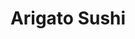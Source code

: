 ---
layout: place
title: "Arigato Sushi"
permalink: /washington/seattle/arigato-sushi.html
stateAbbr: WA
stateName: Washington
cityName: Seattle
seo:
  name: "Arigato Sushi"
  type: Restaurant
  links: http://arigato.menu11.com/
description: "Looking for sushi in Seattle, Washington? Check out Arigato Sushi for a delightful Japanese dining experience. Enjoy a variety of sushi and other dishes in a..."
place_id: ChIJPYFg7r8VkFQRkg8R73KpsEg
photos:
  - name: >-
      places/ChIJPYFg7r8VkFQRkg8R73KpsEg/photos/AeeoHcLZWkv64FJ-yeesAOYbE2IS7b2EqX463qy2BAF3vAvosTqAkkRIkYJIpu5i0tfCVmkwy3N2BFmGSY2Zo5ZphaY-BEWHSMLtAi_2kobtwvXZipezNPdjNw60wB3oXY9Uagt-LJLY0qUiDKotteaYUjLiyOM0bntiEOk39BRIla8mb51IEV0x60DHNTBM-FxYhxvasGwqVPqRUf5OVe8YhKlYUyMU7HYrrbNrjZKqBqD_2WBZ_u62ZcJZ6hWXlUNOossn03ecXYDJ4xPiTwtC7uClWEbfQI57oc4MCUh0b8RABOFtNbeK_7IONabb2ieyOZh8i0aLvixNEbLeAMZknfLea1TEvZQmN87lm0__BuKs_ABmI9N2cVHv9JbFchL4vT2bfxC1aSqRlSkoJhVCbUrxUzIFrfGRnnE6tYUFXGAxtQnc
    widthPx: 3000
    heightPx: 4000
    authorAttributions:
      - displayName: sun hwang
        uri: https://maps.google.com/maps/contrib/110109387611416300808
        photoUri: >-
          https://lh3.googleusercontent.com/a/ACg8ocL6S_Gfp8ybRwRNoW-iwDaK2x9XCqwycmXWDUrtx8ifuWPIOw=s100-p-k-no-mo
    flagContentUri: >-
      https://www.google.com/local/imagery/report/?cb_client=maps_api_places.places_api&image_key=!1e10!2sCIHM0ogKEICAgIDJ9s6Q8wE&hl=en-US
    googleMapsUri: >-
      https://www.google.com/maps/place//data=!3m4!1e2!3m2!1sCIHM0ogKEICAgIDJ9s6Q8wE!2e10!4m2!3m1!1s0x549015bfee60813d:0x48b0a972ef110f92
  - name: >-
      places/ChIJPYFg7r8VkFQRkg8R73KpsEg/photos/AeeoHcI_uM49kOPTpG5uyeK4EKPZUaVD5hKLlieqgVFNlDyLKcoXbEzBkY7IV61XPqcZju47ti_U_TcTP78N0lPSXTlKL7UhtCGrz_0RKE3QW1CBDDm643c8-Jc_WaGl48WA4nH3zBk_pbTVFv_QUL7kDSPFnDOgMHbPKciPK-IkbBFZaUsRqxf5jXY3Vdp0hY6OON4a-elznNIegbzQsvuxQl4L5z5QRv62F85mIt_I20_kCpl_ByeM_ZtOeios0BN-Geg6QVnXXC9OwF4leByNx0SLhpoOX5tkyWIbFZMCX8TF3mcRiHyVzBdBorLrk9uvoQZzYGB2O0ycB8XHyJFITaOSMDQ-Uf6eT9B3IUA4zMu1qUuQGvbf2EuNxT1NEN1BpWhqGwFcM0SJfHIdDOA9bFe6QxPlWfNRiDidJKWUrfO4U0BX
    widthPx: 3024
    heightPx: 4032
    authorAttributions:
      - displayName: Se Eun Kim
        uri: https://maps.google.com/maps/contrib/106518156146361115493
        photoUri: >-
          https://lh3.googleusercontent.com/a/ACg8ocJl2rNajeWpVjBK7mvir9sKXR0rN0WkZZAi00nEdlZCvKjXPg=s100-p-k-no-mo
    flagContentUri: >-
      https://www.google.com/local/imagery/report/?cb_client=maps_api_places.places_api&image_key=!1e10!2sCIHM0ogKEICAgICT_9qSgwE&hl=en-US
    googleMapsUri: >-
      https://www.google.com/maps/place//data=!3m4!1e2!3m2!1sCIHM0ogKEICAgICT_9qSgwE!2e10!4m2!3m1!1s0x549015bfee60813d:0x48b0a972ef110f92
  - name: >-
      places/ChIJPYFg7r8VkFQRkg8R73KpsEg/photos/AeeoHcIhg1ZtKDUX2hP1uZvpcaBtc4hMzdFy7eRGwJQaJxlY9ZtG6UIsJdcvpmEu1-Ypp_cWfUYvjC8ENq4KaMHnmKHDLzuSH-KGXrMeT6_RsnhvAGoVAWv34Ai-SYZEGvmydgsan0XWCkVe7D3sQ0ky7CwmQ_WKEzjVT3oZSHghKLufkrDF8UI1p1EEP5PlYpOH1UQRrbl_kqtrT6fLzV12P8ArAu3CWpmxHWrALugeszzG03_6Gd6r6XPLMqwdszRSh1Qkrm13Pe7r6ZWd-qbh-DC5cTJOb69HAqBqq57uqIkdiN3S4q87V7gHpcMLAtx51fjy_NYJzCggSSVBFSPk9KoajEwVZ6CSVPkexZflbwgD3pLpy73n_YSeErusMDFe0QQSi8J_LI3VcxDusepLEy-6EbTD8zMQ6_PXsjlFml_O1Q
    widthPx: 4032
    heightPx: 3024
    authorAttributions:
      - displayName: Yongqi Yu
        uri: https://maps.google.com/maps/contrib/108223310195756972125
        photoUri: >-
          https://lh3.googleusercontent.com/a-/ALV-UjWOtR4mh-tQ1aGebK10IwGGLczQJtRl4Rkrt_HaFR3bdMdapkIy=s100-p-k-no-mo
    flagContentUri: >-
      https://www.google.com/local/imagery/report/?cb_client=maps_api_places.places_api&image_key=!1e10!2sCIHM0ogKEICAgIDblb39QA&hl=en-US
    googleMapsUri: >-
      https://www.google.com/maps/place//data=!3m4!1e2!3m2!1sCIHM0ogKEICAgIDblb39QA!2e10!4m2!3m1!1s0x549015bfee60813d:0x48b0a972ef110f92
  - name: >-
      places/ChIJPYFg7r8VkFQRkg8R73KpsEg/photos/AeeoHcK56Ku36PCll-g3ca1TP0kx2HHftF0cRe6cyxXjoUA4rJwWduDjXKoLAQ5PJCtMQ32Mf8iUFWGwsvYM3LcdAFsJ16Plp3cp3BpXrtotMiVbT6Sp3od8ceJ3QVyk2kKJ_JFwyKSiCSJmi6mqmvByBfo_3e8Uu6HdsmoZQ2WU_4TIYyOlUJQ_tKTd8XEjpULUEX8g1dbtCuzAotAvb3BX6tWSwPNlUbB5dp5gqWQfBAuBxu90mHAyRldpHqoED-GEf17qnh3gBcSDDAd7iVyRqePWcqfFNziXarsSHedFGcyIouk2R1jB-2JfOgwAK_TUEdkq3Y1KTRQFK8BIfgCL4TsE7lGBpY_Qdh2WS-Y-MZqdVewc3hmXdPE4ABYtZebUPnZ_pHaJDUFEsvCMlRvIVDo4FocvE4j2ijbd0YvhtRI63Hm1
    widthPx: 3024
    heightPx: 4032
    authorAttributions:
      - displayName: Phyllis Dyan Steele
        uri: https://maps.google.com/maps/contrib/111605882378129961730
        photoUri: >-
          https://lh3.googleusercontent.com/a-/ALV-UjUEfKAnmSbKOm2qyjW4J-klVx57oN-sS_-aXBwWQNb7MsXAEV4=s100-p-k-no-mo
    flagContentUri: >-
      https://www.google.com/local/imagery/report/?cb_client=maps_api_places.places_api&image_key=!1e10!2sCIHM0ogKEICAgICNt7SgwgE&hl=en-US
    googleMapsUri: >-
      https://www.google.com/maps/place//data=!3m4!1e2!3m2!1sCIHM0ogKEICAgICNt7SgwgE!2e10!4m2!3m1!1s0x549015bfee60813d:0x48b0a972ef110f92
  - name: >-
      places/ChIJPYFg7r8VkFQRkg8R73KpsEg/photos/AeeoHcKmW5h0dPbMBt9kSGYpUyuLEZm0cwFe2_WGpcKPyeFs9CwpwcqLa-pDcsspiIQW1SejG8WYNb9fZYq5spW-_bjmneUkgzC8BEz-K0_vo6Xa3Jx71DTtwtIDFDR5tKe_uhjl9_pFR3kA5iXF0tjvr305uCwcujovYJYOdId-VsbhdBXp8ubXMNxTudvJV9MyOLMAk4np73-EWh80qn9YpVgqYZjIbBjCyJPA2L56dJQQQp9QFDDNNdwYRFDCv2uOH7RHQPIfjYsUF0vhIX2kwb7rBX4iSQGr7ejk9odu26NWDR7I4VpX8qsoPzeQAkS3zNCFaqL7BHatYsYCZnfmQ0Jze9kyKf2KkzOwY03BPVZ-snwFOmWTtxggmWPfjBd1vc6DTG5pn0fTEYq0sGeeKfqK3krUoDVVNNKLcWw9z9kmoQ
    widthPx: 4000
    heightPx: 2252
    authorAttributions:
      - displayName: sun hwang
        uri: https://maps.google.com/maps/contrib/110109387611416300808
        photoUri: >-
          https://lh3.googleusercontent.com/a/ACg8ocL6S_Gfp8ybRwRNoW-iwDaK2x9XCqwycmXWDUrtx8ifuWPIOw=s100-p-k-no-mo
    flagContentUri: >-
      https://www.google.com/local/imagery/report/?cb_client=maps_api_places.places_api&image_key=!1e10!2sCIHM0ogKEICAgIDJ5oLnJw&hl=en-US
    googleMapsUri: >-
      https://www.google.com/maps/place//data=!3m4!1e2!3m2!1sCIHM0ogKEICAgIDJ5oLnJw!2e10!4m2!3m1!1s0x549015bfee60813d:0x48b0a972ef110f92
  - name: >-
      places/ChIJPYFg7r8VkFQRkg8R73KpsEg/photos/AeeoHcJBiql_ID_3jUWnJzx9x9AeuBMyXWlmsknY0gEYp3M2TzSsupbZ3HxHXZyxpIZZYq7NKZ2xmmYXQZ7QDTft8wKQB0lVR_Lwiiy0wOVtONExQn3XVOfcKz2O0xkBLlyqeKJUO957w6nEo6ptzYwprq1mP216wx6NfCQZOiw8I5jg-o-5UJ7-9HKKfvSSZXVjmYSbC_i66M16VrqVJVv30MHyjQF2__2EMpjrbslQxbX9aifMTd5ZAWgrzauorWyTlu6LQCnTH9dEzxKkgh4fcdBhKtbX1ZmEExUqJ31YBm6Zgoo7czNJs8IvZpyYWp4bk1a7sOna0uDyMoSOAyY17UdthMkJZMdYWI7BjpKhC8LR1cpz5IISBGJU0W5J1gwkh4j01rty25DfElN-KYoaGAIXW8A9iEULcwjtNVxUrrFlYQ
    widthPx: 4000
    heightPx: 2252
    authorAttributions:
      - displayName: sun hwang
        uri: https://maps.google.com/maps/contrib/110109387611416300808
        photoUri: >-
          https://lh3.googleusercontent.com/a/ACg8ocL6S_Gfp8ybRwRNoW-iwDaK2x9XCqwycmXWDUrtx8ifuWPIOw=s100-p-k-no-mo
    flagContentUri: >-
      https://www.google.com/local/imagery/report/?cb_client=maps_api_places.places_api&image_key=!1e10!2sCIHM0ogKEICAgIDJ5oLnRw&hl=en-US
    googleMapsUri: >-
      https://www.google.com/maps/place//data=!3m4!1e2!3m2!1sCIHM0ogKEICAgIDJ5oLnRw!2e10!4m2!3m1!1s0x549015bfee60813d:0x48b0a972ef110f92
  - name: >-
      places/ChIJPYFg7r8VkFQRkg8R73KpsEg/photos/AeeoHcI0Xnn5v-dQX9_NOJBQ9rjuSLsez8PPan8oguDUAAkpgcluxsdTysPTuECmcqqgl1vR3kDUUPsFNb4R_DIg26FlW50GbX8syngMvweRtazvnTuN5sMCeowXQuwEJ5gtk4xpOT8aJbORCg4l_x-BfspepwrkEa7sj69YKIp4UnqaxzPwmrZWTC6SnZOv_ON2icfGengohuZ-tcapxUlj7NlreHFil_RTX-9PugQEyNEQH1uExUN3QSA6BVsi0_9IZQSUhDmgPiw6m-UxkWUhdNen0lvKQQxrOH4ZtwJt_AUapFfwxUZMfKNjkfZOpb3JIp7X4wmw0S7wbJmayuo4ByZCrEgAcj4kQffZbAodkGVqeDMX7CWLvy1Zn6qKHOKnDVzsbJCHlwe0u2tBAnMhfkgBN5Fsmf3bfQyY-w8Pyj0iD5o
    widthPx: 3024
    heightPx: 4032
    authorAttributions:
      - displayName: Nelson Lau
        uri: https://maps.google.com/maps/contrib/102712792825723685767
        photoUri: >-
          https://lh3.googleusercontent.com/a-/ALV-UjVyuhTbopfjJ8wkh92ZP8_bbfJKRLCWXmqNtnstkkkU0HJEnQ=s100-p-k-no-mo
    flagContentUri: >-
      https://www.google.com/local/imagery/report/?cb_client=maps_api_places.places_api&image_key=!1e10!2sCIHM0ogKEICAgICVxLP29gE&hl=en-US
    googleMapsUri: >-
      https://www.google.com/maps/place//data=!3m4!1e2!3m2!1sCIHM0ogKEICAgICVxLP29gE!2e10!4m2!3m1!1s0x549015bfee60813d:0x48b0a972ef110f92
  - name: >-
      places/ChIJPYFg7r8VkFQRkg8R73KpsEg/photos/AeeoHcIlEo4SU5NA0JDpmYf8869_1YuXkQibSbHoQPYvQLjFJwucE6ttARuFq4Xv-iCH0t5RJtbvSiGpOAWXoPK_IPauggdlzOSSY4MrtquCT032w3tI8RhScC5k265h8bvMBLsQvwpvj67kYjKOyeZ23Y7jdhZgwTxkxoxv00sIo4nqzfzMAmkQ_YBRwkgxkNg_wcJ82fLvzOs6NznoV--3uFBR_FgmDmamSgb5himxlKe2gx_tVsyJ1Pn3QZIYXhd-TK1uVPY3-namgb5YXvF8S-njs1PgmsKiYTSKYUhV9mIR11tprnpobm2ltXFlz8E4fylRyrdg6INYEgK5ZRTbo_-hEeFNlIONMWagHYEuUuBy2aho7UOl02vahnBoAzJ7nO3dlZfmZvITxmKbNP4KYMovqWvUtw0O2KkB5NYOGZ0
    widthPx: 3024
    heightPx: 4032
    authorAttributions:
      - displayName: Ethan Nolander
        uri: https://maps.google.com/maps/contrib/101084986481144804759
        photoUri: >-
          https://lh3.googleusercontent.com/a/ACg8ocInwuM73d_30TPEpPfSNuIJxEx-pr8n09pzxQjQ12HkZUHlGg=s100-p-k-no-mo
    flagContentUri: >-
      https://www.google.com/local/imagery/report/?cb_client=maps_api_places.places_api&image_key=!1e10!2sCIHM0ogKEICAgICN2t3eSw&hl=en-US
    googleMapsUri: >-
      https://www.google.com/maps/place//data=!3m4!1e2!3m2!1sCIHM0ogKEICAgICN2t3eSw!2e10!4m2!3m1!1s0x549015bfee60813d:0x48b0a972ef110f92
  - name: >-
      places/ChIJPYFg7r8VkFQRkg8R73KpsEg/photos/AeeoHcK_0x1hBzrCVGzASdCzXzYKxhKfgxbhY2fvOsAMNl3fnsLrvH5b1f5mTSVnEy8fgRALXRdy4CVIDv7V1gmYvVfIRG2tYFa1Tx4G9_f3BkcBVhXyy8LAU0Yb2gfmdHK6eECN_eERddjK5XBYarTY7ld7NLyIOrTNoJzDnhEJIGVwm4bzmZZoZsFq9QjYuG5TC6oFPtr3KAP9PBqRkZZxZyLJQZ4SkraI9PsejFWUtvns5W67RPNXfz8ztZvnpmmGAsvUIJFGAZzkqhWZz9VpJfqpVZQ9e4_lmXHnwIDgDRntyoQ97vDfkSUSK3dvU0XskMhXVwGcfUSdWSPkv1xMRsV5uwqy7msmlmkRGY9GAH81-fnUSjvSVs2VoIMziMyKyVvbUH1dfnKQCkuXridYanGNkqSmEAYNvDrNOey1_LnlW0X8
    widthPx: 3000
    heightPx: 4000
    authorAttributions:
      - displayName: sun hwang
        uri: https://maps.google.com/maps/contrib/110109387611416300808
        photoUri: >-
          https://lh3.googleusercontent.com/a/ACg8ocL6S_Gfp8ybRwRNoW-iwDaK2x9XCqwycmXWDUrtx8ifuWPIOw=s100-p-k-no-mo
    flagContentUri: >-
      https://www.google.com/local/imagery/report/?cb_client=maps_api_places.places_api&image_key=!1e10!2sCIHM0ogKEICAgIDJ5oLnpwE&hl=en-US
    googleMapsUri: >-
      https://www.google.com/maps/place//data=!3m4!1e2!3m2!1sCIHM0ogKEICAgIDJ5oLnpwE!2e10!4m2!3m1!1s0x549015bfee60813d:0x48b0a972ef110f92
  - name: >-
      places/ChIJPYFg7r8VkFQRkg8R73KpsEg/photos/AeeoHcILBLTNKAFRch5IPqE70MfEpZRFW-M7p0JXozgSSrYW9meWcwl-Bg4ztqfUjDxRDdAAZLXPO2MBLCs-V02dZj2g6z7i7RHJy9s-jlzHJLjBUhsQioAkVPMzfXAvlNzDw-NRmTNkZUZu-NRdbLB5gRgY0tGQD6nQSmVpNx_4qulKS_fL3vtATh5dlxdbFFNPaaWE4ICpiyteK8PW6n4d8hgIdv1mmVkrbzLGcDqQFfRbHJgFxfOdgzvMw7o04XeB-yu7ihv3ri87llv35Sdbezq0OqJDCGUDcP2mkPqpI-mstUgBrgswoYwvwirUiUZaFfzrz2UW8HPSJki2YtkHF7Iy1cAjLGywkaS8LYHdwyZZ-PzAJ2Zsjh9hPozJ77GwGNWG4eD6AakNsG5w7SiLg6HMynztU21Zq4r9ypR7TjvkbA
    widthPx: 3600
    heightPx: 4800
    authorAttributions:
      - displayName: Casual Muncher
        uri: https://maps.google.com/maps/contrib/101359018168549280688
        photoUri: >-
          https://lh3.googleusercontent.com/a-/ALV-UjXEai68JxGX-w9HcmjBNUceMq6XEpfrFNTX5c5l3lzyqAF2fvI=s100-p-k-no-mo
    flagContentUri: >-
      https://www.google.com/local/imagery/report/?cb_client=maps_api_places.places_api&image_key=!1e10!2sCIHM0ogKEICAgID9svvrDg&hl=en-US
    googleMapsUri: >-
      https://www.google.com/maps/place//data=!3m4!1e2!3m2!1sCIHM0ogKEICAgID9svvrDg!2e10!4m2!3m1!1s0x549015bfee60813d:0x48b0a972ef110f92
address: 6412 Phinney Ave N, Seattle, WA 98103, USA
street: 6412 Phinney Ave N
city: Seattle
state: WA
zip: '98103'
country: USA
neighborhood: Phinney Ridge
latitude: '47.675789'
longitude: '-122.354092'
accessibility_options:
  wheelchairAccessibleEntrance: true
  wheelchairAccessibleRestroom: true
business_status: OPERATIONAL
name: Arigato Sushi
google_maps_links:
  directionsUri: >-
    https://www.google.com/maps/dir//''/data=!4m7!4m6!1m1!4e2!1m2!1m1!1s0x549015bfee60813d:0x48b0a972ef110f92!3e0
  placeUri: https://maps.google.com/?cid=5237872677734125458
  writeAReviewUri: >-
    https://www.google.com/maps/place//data=!4m3!3m2!1s0x549015bfee60813d:0x48b0a972ef110f92!12e1
  reviewsUri: >-
    https://www.google.com/maps/place//data=!4m4!3m3!1s0x549015bfee60813d:0x48b0a972ef110f92!9m1!1b1
  photosUri: >-
    https://www.google.com/maps/place//data=!4m3!3m2!1s0x549015bfee60813d:0x48b0a972ef110f92!10e5
primary_type: Japanese Restaurant
opening_hours:
  regular: null
  current: null
secondary_opening_hours:
  regular:
    weekdayDescriptions: null
    type: null
  current:
    weekdayDescriptions: null
    type: null
phone: (206) 913-2961
price_level: PRICE_LEVEL_MODERATE
price_range: $30 &ndash; $50
rating: '4.3'
rating_count: 66
website: http://arigato.menu11.com/
reviews: null
parking_options: null
payment_options: null
allow_dogs: null
curbside_pickup: null
delivery: null
dine_in: null
good_for_children: null
good_for_groups: null
good_for_sports: null
live_music: null
menu_for_children: null
outdoor_seating: null
reservable: null
restroom: null
serves_beer: null
serves_breakfast: null
serves_brunch: null
serves_cocktails: null
serves_coffee: null
serves_dinner: null
serves_dessert: null
serves_lunch: null
serves_vegetarian_food: null
serves_wine: null
takeout: null
summary: null

---